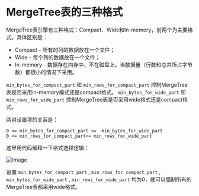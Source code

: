 # MergeTree表的三种格式
MergeTree表引擎有三种格式：Compact、Wide和In-memory，前两个为主要格式。具体区别是：
- Compact - 所有的列的数据放在一个文件；
- Wide - 每个列的数据放在一个文件；
- In-memory - 数据存在内存中，不在磁盘上。当数据量（行数和总共所占字节数）都很小的情况下采用。

`min_bytes_for_compact_part` 和 `min_rows_for_compact_part` 控制MergeTree表是否采用in-memory模式还是compact格式。
`min_bytes_for_wide_part` 和 `min_rows_for_wide_part` 控制MergeTree表是否采用wide格式还是compact格式。

两对设置项的关系是：
```
0 <= min_bytes_for_compact_part <=  min_bytes_for_wide_part
0 <= min_rows_for_compact_part<= min_rows_for_wide_part
```

这里用代码解释一下格式选择逻辑：

![image](https://user-images.githubusercontent.com/1518453/215983151-34185a33-3ae1-4916-b1d6-705d3296cd48.png)


设置 `min_bytes_for_compact_part` , `min_rows_for_compact_part` , `min_bytes_for_wide_part` , `min_rows_for_wide_part` 均为0，就可以强制所有的MergeTree表都采用wide格式。
